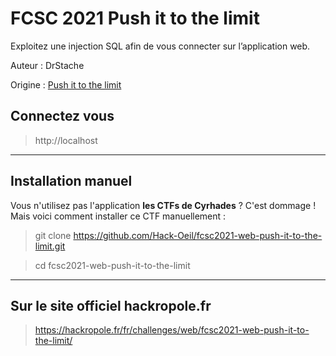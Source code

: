 # FCSC 2021 Push it to the limit

Exploitez une injection SQL afin de vous connecter sur l’application web.



Auteur : DrStache

Origine : [Push it to the limit](https://hackropole.fr/fr/challenges/web/fcsc2021-web-push-it-to-the-limit/)


## Connectez vous 
> http://localhost



-----------

## Installation manuel
Vous n'utilisez pas l'application **les CTFs de Cyrhades** ? C'est dommage !
Mais voici comment installer ce CTF manuellement :

> git clone https://github.com/Hack-Oeil/fcsc2021-web-push-it-to-the-limit.git

> cd fcsc2021-web-push-it-to-the-limit


-----------

## Sur le site officiel hackropole.fr
> https://hackropole.fr/fr/challenges/web/fcsc2021-web-push-it-to-the-limit/